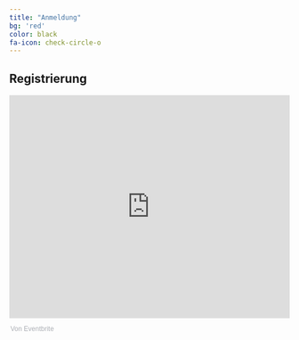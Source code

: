 ```yaml
---
title: "Anmeldung"
bg: 'red'
color: black
fa-icon: check-circle-o
---
```


## Registrierung

<div style="width:100%; text-align:left;"><iframe src="https://eventbrite.de/tickets-external?eid=44526253222&ref=etckt" frameborder="0" height="400" width="100%" vspace="0" hspace="0" marginheight="5" marginwidth="5" scrolling="auto" allowtransparency="true"></iframe><div style="font-family:Helvetica, Arial; font-size:12px; padding:10px 0 5px; margin:2px; width:100%; text-align:left;" ><a class="powered-by-eb" style="color: #ADB0B6; text-decoration: none;" target="_blank" href="http://www.eventbrite.de/">Von Eventbrite</a></div></div>
